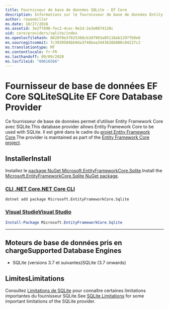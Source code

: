 ```yaml
---
title: Fournisseur de base de données SQLite - EF Core
description: Informations sur le fournisseur de base de données Entity Framework Core SQLite.
author: rowanmiller
ms.date: 10/27/2016
ms.assetid: 3e2f7698-fec2-4cec-9e2d-2e3e0074120c
uid: core/providers/sqlite/index
ms.openlocfilehash: 8620f0e37825368cb3d7965a05118ab1297fb9e8
ms.sourcegitcommit: 7c3939504bb9da3f46bea3443638b808c04227c2
ms.translationtype: MT
ms.contentlocale: fr-FR
ms.lasthandoff: 09/09/2020
ms.locfileid: "89616566"
---
```

# <a name="sqlite-ef-core-database-provider"></a><span data-ttu-id="64a8b-103">Fournisseur de base de données EF Core SQLite</span><span class="sxs-lookup"><span data-stu-id="64a8b-103">SQLite EF Core Database Provider</span></span>

<span data-ttu-id="64a8b-104">Ce fournisseur de base de données permet d’utiliser Entity Framework Core avec SQLite.</span><span class="sxs-lookup"><span data-stu-id="64a8b-104">This database provider allows Entity Framework Core to be used with SQLite.</span></span> <span data-ttu-id="64a8b-105">Il est géré dans le cadre du [projet Entity Framework Core](https://github.com/aspnet/EntityFrameworkCore).</span><span class="sxs-lookup"><span data-stu-id="64a8b-105">The provider is maintained as part of the [Entity Framework Core project](https://github.com/aspnet/EntityFrameworkCore).</span></span>

## <a name="install"></a><span data-ttu-id="64a8b-106">Installer</span><span class="sxs-lookup"><span data-stu-id="64a8b-106">Install</span></span>

<span data-ttu-id="64a8b-107">Installez le [package NuGet Microsoft.EntityFrameworkCore.Sqlite](https://www.nuget.org/packages/Microsoft.EntityFrameworkCore.Sqlite/).</span><span class="sxs-lookup"><span data-stu-id="64a8b-107">Install the [Microsoft.EntityFrameworkCore.Sqlite NuGet package](https://www.nuget.org/packages/Microsoft.EntityFrameworkCore.Sqlite/).</span></span>

### <a name="net-core-cli"></a>[<span data-ttu-id="64a8b-108">CLI .NET Core</span><span class="sxs-lookup"><span data-stu-id="64a8b-108">.NET Core CLI</span></span>](#tab/dotnet-core-cli)

```dotnetcli
dotnet add package Microsoft.EntityFrameworkCore.Sqlite
```

### <a name="visual-studio"></a>[<span data-ttu-id="64a8b-109">Visual Studio</span><span class="sxs-lookup"><span data-stu-id="64a8b-109">Visual Studio</span></span>](#tab/vs)

``` powershell
Install-Package Microsoft.EntityFrameworkCore.Sqlite
```

***

## <a name="supported-database-engines"></a><span data-ttu-id="64a8b-110">Moteurs de base de données pris en charge</span><span class="sxs-lookup"><span data-stu-id="64a8b-110">Supported Database Engines</span></span>

* <span data-ttu-id="64a8b-111">SQLite (versions 3.7 et suivantes)</span><span class="sxs-lookup"><span data-stu-id="64a8b-111">SQLite (3.7 onwards)</span></span>

## <a name="limitations"></a><span data-ttu-id="64a8b-112">Limites</span><span class="sxs-lookup"><span data-stu-id="64a8b-112">Limitations</span></span>

<span data-ttu-id="64a8b-113">Consultez [Limitations de SQLite](xref:core/providers/sqlite/limitations) pour connaître certaines limitations importantes du fournisseur SQLite.</span><span class="sxs-lookup"><span data-stu-id="64a8b-113">See [SQLite Limitations](xref:core/providers/sqlite/limitations) for some important limitations of the SQLite provider.</span></span>
